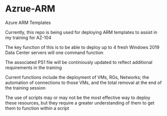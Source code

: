 # Azrue-ARM
 Azure ARM Templates
 
Currently, this repo is being used for deploying ARM templates to assist in my training for AZ-104

The key function of this is to be able to deploy up to 4 fresh Windows 2019 Data Center servers will one command function

The associated PS1 file will be continiously updated to reflect additional requirements in the training

Current functions include the deployment of VMs, RGs, Networks; the automation of connections to those VMs, and the total removal at the end of the training session

The use of scripts may or may not be the most effective way to deploy these resources, but they require a greater understanding of them to get them to function within a script
